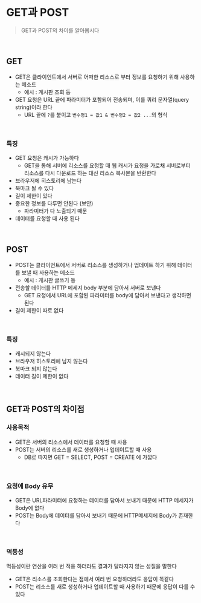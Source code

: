 # GET과 POST
> GET과 POST의 차이를 알아봅시다

<br>

## GET
- GET은 클라이언트에서 서버로 어떠한 리소스로 부터 정보를 요청하기 위해 사용하는 메소드
  - 예시 : 게시판 조회 등
- GET 요청은 URL 끝에 파라미터가 포함되어 전송되며, 이를 쿼리 문자열(query string)이라 한다
  - URL 끝에 `?`를 붙이고 `변수명1 = 값1 & 변수명2 = 값2 ...`의 형식

<br>

### 특징
- GET 요청은 캐시가 가능하다
  - GET을 통해 서버에 리소스를 요청할 때 웹 캐시가 요청을 가로채 서버로부터 리소스를 다시 다운로드 하는 대신 리소스 복사본을 반환한다
- 브라우저에 히스토리에 남는다
- 북마크 될 수 있다
- 길이 제한이 있다
- 중요한 정보를 다루면 안된다 (보안)
  - 파라미터가 다 노출되기 때문 
- 데이터를 요청할 때 사용 된다

<br>

## POST
- POST는 클라이언트에서 서버로 리소스를 생성하거나 업데이트 하기 위해 데이터를 보낼 때 사용하는 메소드
  - 예시 : 게시판 글쓰기 등
- 전송할 데이터를 HTTP 메세지 body 부분에 담아서 서버로 보낸다
  - GET 요청에서 URL에 포함된 파라미터를 body에 담아서 보낸다고 생각하면 된다
- 길이 제한이 따로 없다

<br>

### 특징
- 캐시되지 않는다
- 브라우저 히스토리에 남지 않는다
- 북마크 되지 않는다
- 데이터 길이 제한이 없다

<br>

## GET과 POST의 차이점
### 사용목적
- GET은 서버의 리소스에서 데이터를 요청할 때 사용
- POST는 서버의 리소스를 새로 생성하거나 업데이트할 때 사용
  - DB로 따지면 GET = SELECT, POST = CREATE 에 가깝다

<br>

### 요청에 Body 유무
- GET은 URL파라미터에 요청하는 데이터를 담아서 보내기 때문에 HTTP 메세지가 Body에 없다
- POST는 Body에 데이터를 담아서 보내기 때문에 HTTP메세지에 Body가 존재한다

<br>

### 멱등성
멱등성이란 연산을 여러 번 적용 하더라도 결과가 달라지지 않는 성질을 말한다
<br>

- GET은 리소스를 조회한다는 점에서 여러 번 요청하더라도 응답이 똑같다
- POST는 리소스를 새로 생성하거나 업데이트할 때 사용하기 때문에 응답이 다를 수 있다

